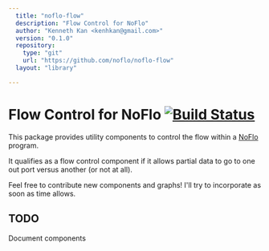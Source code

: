 ```yaml
---
  title: "noflo-flow"
  description: "Flow Control for NoFlo"
  author: "Kenneth Kan <kenhkan@gmail.com>"
  version: "0.1.0"
  repository: 
    type: "git"
    url: "https://github.com/noflo/noflo-flow"
  layout: "library"

---
```

Flow Control for NoFlo [![Build Status](https://secure.travis-ci.org/kenhkan/noflo-flow.png?branch=master)](https://travis-ci.org/kenhkan/noflo-flow)
===============================

This package provides utility components to control the flow within a
[NoFlo](http://noflojs.org/) program.

It qualifies as a flow control component if it allows partial data to go
to one out port versus another (or not at all).

Feel free to contribute new components and graphs! I'll try to
incorporate as soon as time allows.


TODO
-------------------------------

Document components
